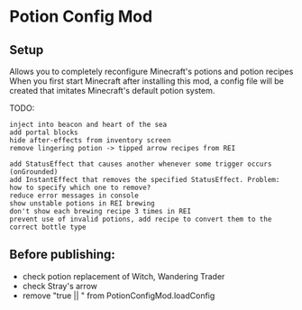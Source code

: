 # Potion Config Mod

## Setup

Allows you to completely reconfigure Minecraft's potions and potion recipes
When you first start Minecraft after installing this mod, a config file will be created that imitates Minecraft's default potion system.


TODO:

    inject into beacon and heart of the sea
    add portal blocks
    hide after-effects from inventory screen
    remove lingering potion -> tipped arrow recipes from REI

    add StatusEffect that causes another whenever some trigger occurs (onGrounded)
    add InstantEffect that removes the specified StatusEffect. Problem: how to specify which one to remove?
    reduce error messages in console
    show unstable potions in REI brewing
    don't show each brewing recipe 3 times in REI
    prevent use of invalid potions, add recipe to convert them to the correct bottle type

## Before publishing:
- check potion replacement of Witch, Wandering Trader
- check Stray's arrow
- remove "true || " from PotionConfigMod.loadConfig